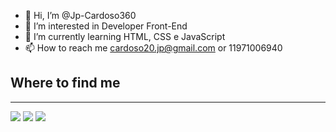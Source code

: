 - 👋 Hi, I’m @Jp-Cardoso360
- 👀 I’m interested in Developer Front-End
- 🌱 I’m currently learning HTML, CSS e JavaScript
- 📫 How to reach me cardoso20.jp@gmail.com or 11971006940 

<!---
Jp-Cardoso360/Jp-Cardoso360 is a ✨ special ✨ repository because its `README.md` (this file) appears on your GitHub profile.
You can click the Preview link to take a look at your changes.
--->
<h2>Where to find me</h2>
<hr>
<a href="#" rel="nofollow"><img src="https://camo.githubusercontent.com/4cbbe1766c46cbcdb21dd764eddd7f1a30922bb05fce2dcd34f602fde634e79e/68747470733a2f2f692e696d6775722e636f6d2f4d796d413433492e706e67" data-canonical-src="https://i.imgur.com/MymA43I.png" style="max-width: 100%;"></a>
<a href="#" rel="nofollow"><img src="https://camo.githubusercontent.com/c00f87aeebbec37f3ee0857cc4c20b21fefde8a96caf4744383ebfe44a47fe3f/68747470733a2f2f696d672e736869656c64732e696f2f62616467652f2d4c696e6b6564496e2d2532333030373742353f7374796c653d666f722d7468652d6261646765266c6f676f3d6c696e6b6564696e266c6f676f436f6c6f723d7768697465" data-canonical-src="https://img.shields.io/badge/-LinkedIn-%230077B5?style=for-the-badge&amp;logo=linkedin&amp;logoColor=white" style="max-width: 100%;"></a>
<a href="cardoso20.jp@gmail.com"><img src="https://camo.githubusercontent.com/927d6b3961fa048ff7303daf291cb5869dfa25018997cf8c1373c2f6a85b1458/68747470733a2f2f696d672e736869656c64732e696f2f62616467652f2d476d61696c2d2532333333333f7374796c653d666f722d7468652d6261646765266c6f676f3d676d61696c266c6f676f436f6c6f723d7768697465" data-canonical-src="https://img.shields.io/badge/-Gmail-%23333?style=for-the-badge&amp;logo=gmail&amp;logoColor=white" style="max-width: 100%;"></a>
